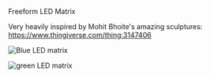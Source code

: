 Freeform LED Matrix

Very heavily inspired by Mohit Bhoite's amazing sculptures: https://www.thingiverse.com/thing:3147406

![Blue LED matrix](https://user-images.githubusercontent.com/47333175/150326130-d3b28172-9e1f-4c7a-a755-eb7d09574496.jpg)

![green LED matrix](https://user-images.githubusercontent.com/47333175/150326139-55a1642c-4965-4508-b348-4c041da4c442.jpg)
